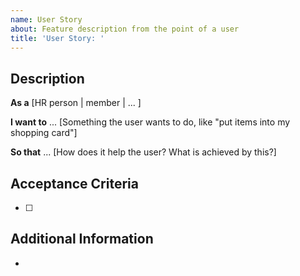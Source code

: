 ```yaml
---
name: User Story
about: Feature description from the point of a user
title: 'User Story: '
---
```

## Description

**As a** [HR person | member | ... ]

**I want to** ...
[Something the user wants to do, like "put items into my shopping card"]

**So that** ...
[How does it help the user? What is achieved by this?]


## Acceptance Criteria
- [ ]

## Additional Information
-